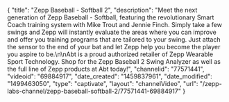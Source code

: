 {
    "title": "Zepp Baseball - Softball 2",
    "description": "Meet the next generation of Zepp Baseball - Softball, featuring the revolutionary Smart Coach training system with Mike Trout and Jennie Finch. Simply take a few swings and Zepp will instantly evaluate the areas where you can improve and offer you training programs that are tailored to your swing. Just attach the sensor to the end of your bat and let Zepp help you become the player you aspire to be.\n\nAbt is a proud authorized retailer of Zepp Wearable Sport Technology. Shop for the Zepp Baseball 2 Swing Analyzer as well as the full line of Zepp products at Abt today!",
    "channelid": "77571441",
    "videoid": "69884917",
    "date_created": "1459837961",
    "date_modified": "1499463050",
    "type": "captivate",
    "layout": "channelVideo",
    "url": "\/zepp-labs-channel\/zepp-baseball-softball-2\/77571441-69884917"
}